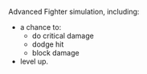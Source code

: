 Advanced Fighter simulation, including:
  - a chance to:
     - do critical damage
     - dodge hit
     - block damage
  - level up.

